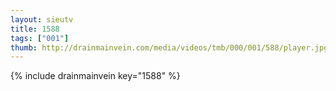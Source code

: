 ```yaml
--- 
layout: sieutv
title: 1588
tags: ["001"]
thumb: http://drainmainvein.com/media/videos/tmb/000/001/588/player.jpg
---
```

{% include drainmainvein key="1588" %} 
